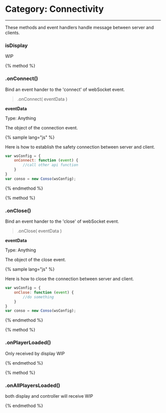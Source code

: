 # Category: Connectivity
---

These methods and event handlers handle message between server and clients.

### isDisplay

WIP

{% method %}
### .onConnect()

Bind an event hander to the 'connect' of webSocket event.

> .onConnect( eventData )

__eventData__

Type: Anything

The object of the connection event.


{% sample lang="js" %}

Here is how to establish the safety connection between server and client.


```js
var wsConfig = {
    onConnect: function (event) {
        //call other api function
    }
}
var conso = new Conso(wsConfig);
```

{% endmethod %}


{% method %}
### .onClose()

Bind an event hander to the 'close' of webSocket event.

> .onClose( eventData )

__eventData__

Type: Anything

The object of the close event.


{% sample lang="js" %}

Here is how to close the connection between server and client.

```js
var wsConfig = {
    onClose: function (event) {
        //do something
    }
}
var conso = new Conso(wsConfig);
```

{% endmethod %}

{% method %}
### .onPlayerLoaded()
 Only received by display
WIP

{% endmethod %}

{% method %}
### .onAllPlayersLoaded()
both display and controller will receive
WIP

{% endmethod %}





